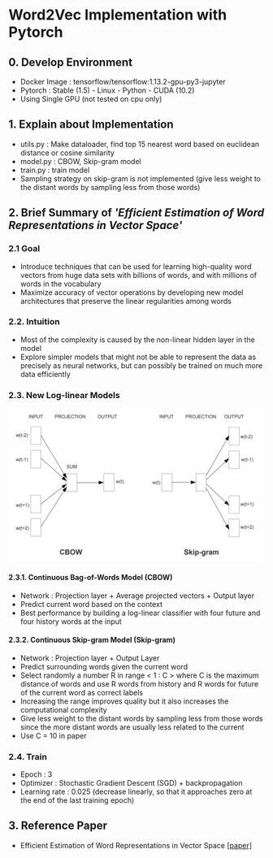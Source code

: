 # Word2Vec Implementation with Pytorch


## 0. Develop Environment
- Docker Image : tensorflow/tensorflow:1.13.2-gpu-py3-jupyter
- Pytorch : Stable (1.5) - Linux - Python - CUDA (10.2)
- Using Single GPU (not tested on cpu only)

## 1. Explain about Implementation
- utils.py : Make dataloader, find top 15 nearest word based on euclidean distance or cosine similarity
- model.py : CBOW, Skip-gram model
- train.py : train model
- Sampling strategy on skip-gram is not implemented (give less weight to the distant words by sampling less from those words)


## 2. Brief Summary of *'Efficient Estimation of Word Representations in Vector Space'*
### 2.1 Goal
- Introduce techniques that can be used for learning high-quality word vectors from huge data sets with billions of words, and with millions of words in the vocabulary
- Maximize accuracy of vector operations by developing new model architectures that preserve the linear regularities among words

### 2.2. Intuition
- Most of the complexity is caused by the non-linear hidden layer in the model
- Explore simpler models that might not be able to represent the data as precisely as neural networks, but can possibly be trained on much more data efficiently

### 2.3. New Log-linear Models
![Figure 2](./Figures/Figure_01.png)
#### 2.3.1. Continuous Bag-of-Words Model (CBOW)
- Network : Projection layer + Average projected vectors + Output layer
- Predict current word based on the context
- Best performance by building a log-linear classifier with four future and four history
words at the input

#### 2.3.2. Continuous Skip-gram Model (Skip-gram)
- Network : Projection layer + Output Layer
- Predict surrounding words given the current word
- Select randomly a number R in range < 1 : C > where C is the maximum distance of words and use R words from history and R words for future of the current word as correct labels
- Increasing the range improves quality but it also increases the computational complexity
- Give less weight to the distant words by sampling less from those words since the more distant words are usually less related to the current
- Use C = 10 in paper

### 2.4. Train
- Epoch : 3
- Optimizer : Stochastic Gradient Descent (SGD) + backpropagation
- Learning rate : 0.025 (decrease linearly, so that it approaches zero at the end of the last training epoch)


## 3. Reference Paper
- Efficient Estimation of Word Representations in Vector Space [[paper]](https://arxiv.org/pdf/1301.3781.pdf)
